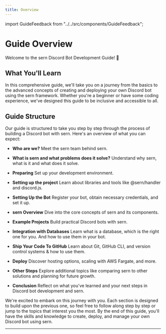 ```yaml
---
title: Overview
---
```

import GuideFeedback from "../../src/components/GuideFeedback";

# Guide Overview
Welcome to the sern Discord Bot Development Guide! 🚀 

## What You'll Learn
In this comprehensive guide, we'll take you on a journey from the basics to the advanced concepts of creating and deploying your own Discord bot using the sern framework. Whether you're a beginner or have some coding experience, we've designed this guide to be inclusive and accessible to all.

## Guide Structure
Our guide is structured to take you step by step through the process of building a Discord bot with sern. Here's an overview of what you can expect:

- **Who are we?** Meet the sern team behind sern.

- **What is sern and what problems does it solve?**
Understand why sern, what is it and what does it solve.

- **Preparing** Set up your development environment.

- **Setting up the project** Learn about libraries and tools like @sern/handler and discord.js.

- **Setting Up the Bot** Register your bot, obtain necessary credentials, and set it up.

- **sern Overview** Dive into the core concepts of sern and its components.

- **Example Projects** Build practical Discord bots with sern.

- **Integration with Databases** Learn what is a database, which is the right one for you. And how to use them in your bot.

- **Ship Your Code To GitHub** Learn about Git, GitHub CLI, and version control systems & how to use them.

- **Deploy** Discover hosting options, scaling with AWS Fargate, and more.

- **Other Steps** Explore additional topics like comparing sern to other solutions and planning for future growth.

- **Conclusion** Reflect on what you've learned and your next steps in Discord bot development and sern.

We're excited to embark on this journey with you. Each section is designed to build upon the previous one, so feel free to follow along step by step or jump to the topics that interest you the most. By the end of this guide, you'll have the skills and knowledge to create, deploy, and manage your own Discord bot using sern.

---
<GuideFeedback />